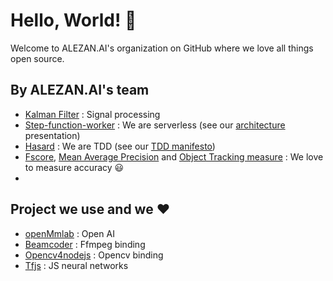# Hello, World! :wave:

Welcome to ALEZAN.AI's organization on GitHub where we love all things open source.

## By ALEZAN.AI's team

* [Kalman Filter](https://github.com/piercus/kalman-filter) : Signal processing
* [Step-function-worker](https://github.com/piercus/step-function-worker) : We are serverless (see our [architecture](https://www.youtube.com/watch?v=lTSZT10JMQA) presentation)
* [Hasard](https://github.com/piercus/hasard) : We are TDD (see our [TDD manifesto](https://alezan.ai/manifest/tdd))
* [Fscore](https://github.com/piercus/fscore), [Mean Average Precision](https://github.com/piercus/mean-average-precision) and [Object Tracking measure](https://www.npmjs.com/package/object-tracking-measure) : We love to measure accuracy :smiley: 
* 

## Project we use and we :heart:

* [openMmlab](https://github.com/open-mmlab) : Open AI
* [Beamcoder](https://github.com/Streampunk/beamcoder) : Ffmpeg binding
* [Opencv4nodejs](https://github.com/justadudewhohacks/opencv4nodejs) : Opencv binding
* [Tfjs](https://github.com/tensorflow/tfjs) : JS neural networks
